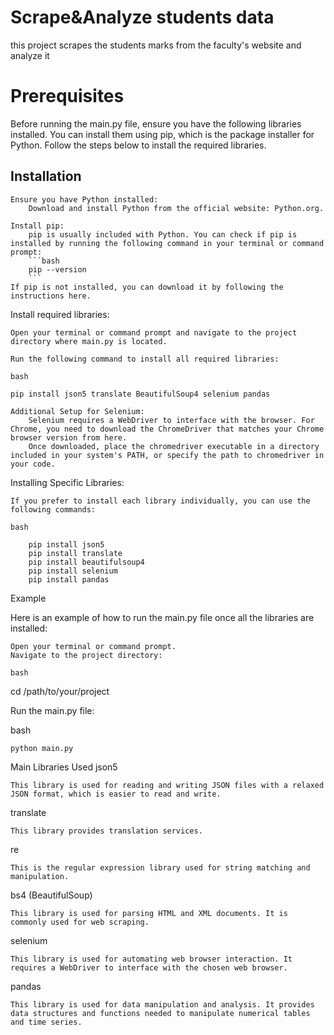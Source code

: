 # Scrape&Analyze students data
this project scrapes the students marks from the faculty's website and analyze it

# Prerequisites
Before running the main.py file, ensure you have the following libraries installed. You can install them using pip, which is the package installer for Python. Follow the steps below to install the required libraries.

## Installation
    Ensure you have Python installed:
        Download and install Python from the official website: Python.org.

    Install pip:
        pip is usually included with Python. You can check if pip is installed by running the following command in your terminal or command prompt:
        ```bash
        pip --version
        ```
    If pip is not installed, you can download it by following the instructions here.

Install required libraries:

    Open your terminal or command prompt and navigate to the project directory where main.py is located.

    Run the following command to install all required libraries:

    bash

    pip install json5 translate BeautifulSoup4 selenium pandas

    Additional Setup for Selenium:
        Selenium requires a WebDriver to interface with the browser. For Chrome, you need to download the ChromeDriver that matches your Chrome browser version from here.
        Once downloaded, place the chromedriver executable in a directory included in your system's PATH, or specify the path to chromedriver in your code.

Installing Specific Libraries:

    If you prefer to install each library individually, you can use the following commands:

    bash

        pip install json5
        pip install translate
        pip install beautifulsoup4
        pip install selenium
        pip install pandas

Example

Here is an example of how to run the main.py file once all the libraries are installed:

    Open your terminal or command prompt.
    Navigate to the project directory:

    bash

cd /path/to/your/project

Run the main.py file:

bash

    python main.py

Main Libraries Used
json5

    This library is used for reading and writing JSON files with a relaxed JSON format, which is easier to read and write.

translate

    This library provides translation services.

re

    This is the regular expression library used for string matching and manipulation.

bs4 (BeautifulSoup)

    This library is used for parsing HTML and XML documents. It is commonly used for web scraping.

selenium

    This library is used for automating web browser interaction. It requires a WebDriver to interface with the chosen web browser.

pandas

    This library is used for data manipulation and analysis. It provides data structures and functions needed to manipulate numerical tables and time series.
